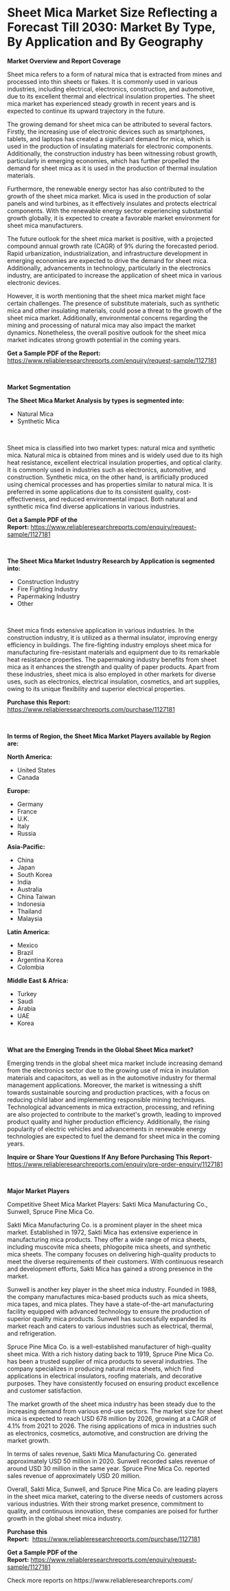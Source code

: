 <p><h1>Sheet Mica Market Size Reflecting a Forecast Till 2030: Market By Type, By Application and By Geography</h1></p><p><strong>Market Overview and Report Coverage</strong></p>
<p><p>Sheet mica refers to a form of natural mica that is extracted from mines and processed into thin sheets or flakes. It is commonly used in various industries, including electrical, electronics, construction, and automotive, due to its excellent thermal and electrical insulation properties. The sheet mica market has experienced steady growth in recent years and is expected to continue its upward trajectory in the future.</p><p>The growing demand for sheet mica can be attributed to several factors. Firstly, the increasing use of electronic devices such as smartphones, tablets, and laptops has created a significant demand for mica, which is used in the production of insulating materials for electronic components. Additionally, the construction industry has been witnessing robust growth, particularly in emerging economies, which has further propelled the demand for sheet mica as it is used in the production of thermal insulation materials.</p><p>Furthermore, the renewable energy sector has also contributed to the growth of the sheet mica market. Mica is used in the production of solar panels and wind turbines, as it effectively insulates and protects electrical components. With the renewable energy sector experiencing substantial growth globally, it is expected to create a favorable market environment for sheet mica manufacturers.</p><p>The future outlook for the sheet mica market is positive, with a projected compound annual growth rate (CAGR) of 9% during the forecasted period. Rapid urbanization, industrialization, and infrastructure development in emerging economies are expected to drive the demand for sheet mica. Additionally, advancements in technology, particularly in the electronics industry, are anticipated to increase the application of sheet mica in various electronic devices.</p><p>However, it is worth mentioning that the sheet mica market might face certain challenges. The presence of substitute materials, such as synthetic mica and other insulating materials, could pose a threat to the growth of the sheet mica market. Additionally, environmental concerns regarding the mining and processing of natural mica may also impact the market dynamics. Nonetheless, the overall positive outlook for the sheet mica market indicates strong growth potential in the coming years.</p></p>
<p><strong>Get a Sample PDF of the Report:</strong> <a href="https://www.reliableresearchreports.com/enquiry/request-sample/1127181">https://www.reliableresearchreports.com/enquiry/request-sample/1127181</a></p>
<p>&nbsp;</p>
<p><strong>Market Segmentation</strong></p>
<p><strong>The Sheet Mica Market Analysis by types is segmented into:</strong></p>
<p><ul><li>Natural Mica</li><li>Synthetic Mica</li></ul></p>
<p>&nbsp;</p>
<p><p>Sheet mica is classified into two market types: natural mica and synthetic mica. Natural mica is obtained from mines and is widely used due to its high heat resistance, excellent electrical insulation properties, and optical clarity. It is commonly used in industries such as electronics, automotive, and construction. Synthetic mica, on the other hand, is artificially produced using chemical processes and has properties similar to natural mica. It is preferred in some applications due to its consistent quality, cost-effectiveness, and reduced environmental impact. Both natural and synthetic mica find diverse applications in various industries.</p></p>
<p><strong>Get a Sample PDF of the Report:</strong>&nbsp;<a href="https://www.reliableresearchreports.com/enquiry/request-sample/1127181">https://www.reliableresearchreports.com/enquiry/request-sample/1127181</a></p>
<p>&nbsp;</p>
<p><strong>The Sheet Mica Market Industry Research by Application is segmented into:</strong></p>
<p><ul><li>Construction Industry</li><li>Fire Fighting Industry</li><li>Papermaking Industry</li><li>Other</li></ul></p>
<p>&nbsp;</p>
<p><p>Sheet mica finds extensive application in various industries. In the construction industry, it is utilized as a thermal insulator, improving energy efficiency in buildings. The fire-fighting industry employs sheet mica for manufacturing fire-resistant materials and equipment due to its remarkable heat resistance properties. The papermaking industry benefits from sheet mica as it enhances the strength and quality of paper products. Apart from these industries, sheet mica is also employed in other markets for diverse uses, such as electronics, electrical insulation, cosmetics, and art supplies, owing to its unique flexibility and superior electrical properties.</p></p>
<p><strong>Purchase this Report:</strong>&nbsp; <a href="https://www.reliableresearchreports.com/purchase/1127181">https://www.reliableresearchreports.com/purchase/1127181</a></p>
<p>&nbsp;</p>
<p><strong>In terms of Region, the Sheet Mica Market Players available by Region are:</strong></p>
<p>
    <p> <strong> North America: </strong>
        <ul>
            <li>United States</li>
            <li>Canada</li>
        </ul>
        </p> 
    <p> <strong> Europe: </strong>
        <ul>
            <li>Germany</li>
            <li>France</li>
            <li>U.K.</li>
            <li>Italy</li>
            <li>Russia</li>
        </ul>
        </p> 
    <p> <strong> Asia-Pacific: </strong>
        <ul>
            <li>China</li>
            <li>Japan</li>
            <li>South Korea</li>
            <li>India</li>
            <li>Australia</li>
            <li>China Taiwan</li>
            <li>Indonesia</li>
            <li>Thailand</li>
            <li>Malaysia</li>
        </ul>
        </p> 
    <p> <strong> Latin America: </strong>
        <ul>
            <li>Mexico</li>
            <li>Brazil</li>
            <li>Argentina Korea</li>
            <li>Colombia</li>
        </ul>
        </p> 
    <p> <strong> Middle East & Africa: </strong>
        <ul>
            <li>Turkey</li>
            <li>Saudi</li>
            <li>Arabia</li>
            <li>UAE</li>
            <li>Korea</li>
        </ul>
    </p>
    </p>
<p>&nbsp;</p>
<p><strong>What are the Emerging Trends in the Global Sheet Mica market?</strong></p>
<p><p>Emerging trends in the global sheet mica market include increasing demand from the electronics sector due to the growing use of mica in insulation materials and capacitors, as well as in the automotive industry for thermal management applications. Moreover, the market is witnessing a shift towards sustainable sourcing and production practices, with a focus on reducing child labor and implementing responsible mining techniques. Technological advancements in mica extraction, processing, and refining are also projected to contribute to the market's growth, leading to improved product quality and higher production efficiency. Additionally, the rising popularity of electric vehicles and advancements in renewable energy technologies are expected to fuel the demand for sheet mica in the coming years.</p></p>
<p><strong>Inquire or Share Your Questions If Any Before Purchasing This Report</strong>- <a href="https://www.reliableresearchreports.com/enquiry/pre-order-enquiry/1127181">https://www.reliableresearchreports.com/enquiry/pre-order-enquiry/1127181</a></p>
<p>&nbsp;</p>
<p><strong>Major Market Players</strong></p>
<p><p>Competitive Sheet Mica Market Players: Sakti Mica Manufacturing Co., Sunwell, Spruce Pine Mica Co.</p><p>Sakti Mica Manufacturing Co. is a prominent player in the sheet mica market. Established in 1972, Sakti Mica has extensive experience in manufacturing mica products. They offer a wide range of mica sheets, including muscovite mica sheets, phlogopite mica sheets, and synthetic mica sheets. The company focuses on delivering high-quality products to meet the diverse requirements of their customers. With continuous research and development efforts, Sakti Mica has gained a strong presence in the market.</p><p>Sunwell is another key player in the sheet mica industry. Founded in 1988, the company manufactures mica-based products such as mica sheets, mica tapes, and mica plates. They have a state-of-the-art manufacturing facility equipped with advanced technology to ensure the production of superior quality mica products. Sunwell has successfully expanded its market reach and caters to various industries such as electrical, thermal, and refrigeration.</p><p>Spruce Pine Mica Co. is a well-established manufacturer of high-quality sheet mica. With a rich history dating back to 1919, Spruce Pine Mica Co. has been a trusted supplier of mica products to several industries. The company specializes in producing natural mica sheets, which find applications in electrical insulators, roofing materials, and decorative purposes. They have consistently focused on ensuring product excellence and customer satisfaction.</p><p>The market growth of the sheet mica industry has been steady due to the increasing demand from various end-use sectors. The market size for sheet mica is expected to reach USD 678 million by 2026, growing at a CAGR of 4.1% from 2021 to 2026. The rising applications of mica in industries such as electronics, cosmetics, automotive, and construction are driving the market growth.</p><p>In terms of sales revenue, Sakti Mica Manufacturing Co. generated approximately USD 50 million in 2020. Sunwell recorded sales revenue of around USD 30 million in the same year. Spruce Pine Mica Co. reported sales revenue of approximately USD 20 million.</p><p>Overall, Sakti Mica, Sunwell, and Spruce Pine Mica Co. are leading players in the sheet mica market, catering to the diverse needs of customers across various industries. With their strong market presence, commitment to quality, and continuous innovation, these companies are poised for further growth in the global sheet mica industry.</p></p>
<p><strong>Purchase this Report:</strong>&nbsp;&nbsp;<a href="https://www.reliableresearchreports.com/purchase/1127181">https://www.reliableresearchreports.com/purchase/1127181</a></p>
<p></p>
<p><strong>Get a Sample PDF of the Report:</strong>&nbsp;<a href="https://www.reliableresearchreports.com/enquiry/request-sample/1127181">https://www.reliableresearchreports.com/enquiry/request-sample/1127181</a></p>
<p>Check more reports on https://www.reliableresearchreports.com/</p>